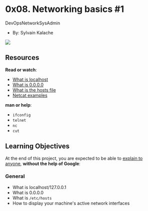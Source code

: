 0x08. Networking basics #1
==========================

DevOpsNetworkSysAdmin

-   By: Sylvain Kalache

![](https://s3.amazonaws.com/intranet-projects-files/holbertonschool-sysadmin_devops/285/s7kpNYq.png)

Resources
---------

**Read or watch**:

-   [What is localhost](https://intranet.alxswe.com/rltoken/Odcc_tyAQlcANCCrtmxo6A "What is localhost")
-   [What is 0.0.0.0](https://intranet.alxswe.com/rltoken/fUb9IpnxrNaddMljzwbhJQ "What is 0.0.0.0")
-   [What is the hosts file](https://intranet.alxswe.com/rltoken/4_MBpFTulKliFM69jCPzOQ "What is the hosts file")
-   [Netcat examples](https://intranet.alxswe.com/rltoken/OR0lOEwAw9I1Rj4aGp1Ljg "Netcat examples")

**man or help**:

-   `ifconfig`
-   `telnet`
-   `nc`
-   `cut`

Learning Objectives
-------------------

At the end of this project, you are expected to be able to [explain to anyone](https://intranet.alxswe.com/rltoken/IpTKeVwlKHT4ZVva_T891w "explain to anyone"), **without the help of Google**:

### General

-   What is localhost/127.0.0.1
-   What is 0.0.0.0
-   What is `/etc/hosts`
-   How to display your machine's active network interfaces
